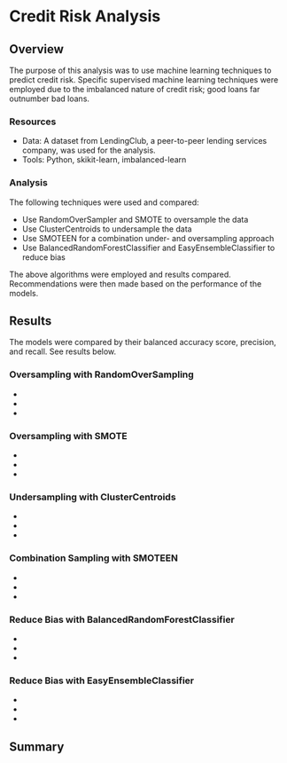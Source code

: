 # Credit Risk Analysis

## Overview
The purpose of this analysis was to use machine learning techniques to predict credit risk. Specific supervised machine learning techniques were employed due to the imbalanced nature of credit risk; good loans far outnumber bad loans. 

### Resources
- Data: A dataset from LendingClub, a peer-to-peer lending services company, was used for the analysis. 
- Tools: Python, skikit-learn, imbalanced-learn

### Analysis
The following techniques were used and compared:
- Use RandomOverSampler and SMOTE to oversample the data
- Use ClusterCentroids to undersample the data
- Use SMOTEEN for a combination under- and oversampling approach
- Use BalancedRandomForestClassifier and EasyEnsembleClassifier to reduce bias

The above algorithms were employed and results compared. Recommendations were then made based on the performance of the models.

## Results
The models were compared by their balanced accuracy score, precision, and recall. See results below.

### Oversampling with RandomOverSampling
*
*
*

### Oversampling with SMOTE
*
*
*

### Undersampling with ClusterCentroids
*
*
*

### Combination Sampling with SMOTEEN
*
*
*

### Reduce Bias with BalancedRandomForestClassifier
*
*
*

### Reduce Bias with EasyEnsembleClassifier
*
*
*

## Summary
